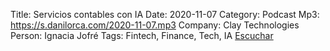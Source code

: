Title: Servicios contables con IA 
Date: 2020-11-07
Category: Podcast
Mp3: https://s.danilorca.com/2020-11-07.mp3
Company: Clay Technologies
Person: Ignacia Jofré
Tags: Fintech, Finance, Tech, IA
<a href="https://s.danilorca.com/2020-11-07.mp3" type="audio/mpeg">
Escuchar
</a>
